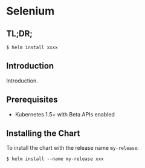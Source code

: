 # Selenium

## TL;DR;

```console
$ helm install xxxx
```

## Introduction

Introduction.

## Prerequisites

- Kubernetes 1.5+ with Beta APIs enabled

## Installing the Chart

To install the chart with the release name `my-release`:

```console
$ helm install --name my-release xxx
```

